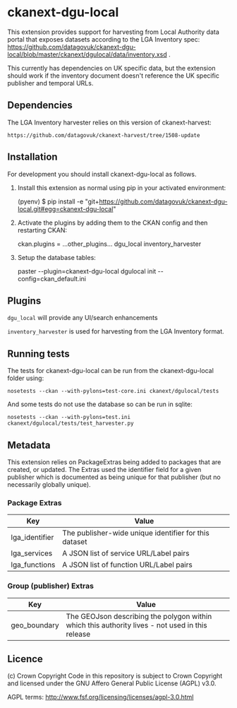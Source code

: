 # ckanext-dgu-local

This extension provides support for harvesting from Local Authority data portal that exposes datasets according to the LGA Inventory spec: https://github.com/datagovuk/ckanext-dgu-local/blob/master/ckanext/dgulocal/data/inventory.xsd . 

This currently has dependencies on UK specific data, but the extension should work if the inventory document doesn't reference the UK specific publisher and temporal URLs.


## Dependencies

The LGA Inventory harvester relies on this version of ckanext-harvest:

    https://github.com/datagovuk/ckanext-harvest/tree/1508-update

## Installation

For development you should install ckanext-dgu-local as follows.

1. Install this extension as normal using pip in your activated environment:

    (pyenv) $ pip install -e "git+https://github.com/datagovuk/ckanext-dgu-local.git#egg=ckanext-dgu-local"

2. Activate the plugins by adding them to the CKAN config and then restarting CKAN:

    ckan.plugins = ...other_plugins... dgu_local inventory_harvester

3. Setup the database tables:

    paster --plugin=ckanext-dgu-local dgulocal init --config=ckan_default.ini


## Plugins

`dgu_local` will provide any UI/search enhancements

`inventory_harvester` is used for harvesting from the LGA Inventory format.


## Running tests

The tests for ckanext-dgu-local can be run from the ckanext-dgu-local folder using:

    nosetests --ckan --with-pylons=test-core.ini ckanext/dgulocal/tests

And some tests do not use the database so can be run in sqlite:

    nosetests --ckan --with-pylons=test.ini ckanext/dgulocal/tests/test_harvester.py


## Metadata

This extension relies on PackageExtras being added to packages that are created, or updated.  The Extras used the identifier field for a given publisher which is documented as being unique for that publisher (but no necessarily globally unique).

### Package Extras

|Key|Value|
|--|--|
|lga_identifier|The publisher-wide unique identifier for this dataset|
|lga_services|A JSON list of service URL/Label pairs|
|lga_functions|A JSON list of function URL/Label pairs|

### Group (publisher) Extras

|Key|Value|
|--|--|
|geo_boundary|The GEOJson describing the polygon within which this authority lives - not used in this release|


## Licence

(c) Crown Copyright
Code in this repository is subject to Crown Copyright and licensed under the GNU Affero General Public License (AGPL) v3.0.

AGPL terms: http://www.fsf.org/licensing/licenses/agpl-3.0.html

